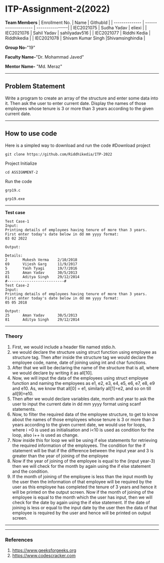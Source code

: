 # ITP-Assignment-2(2022)

**Team Members**
|   Enrollment No.  |   Name                    | GithubId        |
|   --------------  |   --------------------    | ----------------|
|    IEC2021075     |   Sudha Yadav             |     eliexi      |
|    IEC2021076     |   Sahil Yadav             | sahilyadav516   |
|    IEC2021077     |   Riddhi Kedia            |  Riddhikedia    |
|    IEC2021078     |   Shivam Kumar Singh      |Shivamsinghindia |


**Group No-**"19"

**Faculty Name-**"Dr. Mohammad Javed"

**Mentor Name-** "Md. Meraz"

---
## Problem Statement
Write a program to create an array of the structure and enter some data into it. Then ask the user to enter current date. Display the names of those employees whose tenure is 3 or more than 3 years according to the given current date.

---
## How to use code
Here is a simpled way to download and run the code 
#Download project
```
git clone https://github.com/Riddhikedia/ITP-2022
```
Project Initialize 
```
cd ASSIGNMENT-2
```


Run the code
```
grp19.c
```
```
grp19.exe
```
---
**Test case**

```
Test Case-1
Input:
Printing details of employees having tenure of more than 3 years.
First enter today's date below in dd mm yyyy format:
03 02 2022

Output:

Details:
2       Mukesh Verma    2/10/2018 
69      Vijesh Garg     11/9/2017 
5       Yash Tyagi      19/7/2016 
25      Aman Yadav      30/5/2013 
81      Aditya Singh    29/12/2014
#--------------------------#
Test Case-2
Input:
Printing details of employees having tenure of more than 3 years.
First enter today's date below in dd mm yyyy format:
05 05 2018

Output:
25      Aman Yadav      30/5/2013 
81      Aditya Singh    29/12/2014
```

---

### Theory


1. First, we would include a header file named stdio.h.
2. we would declare the structure using struct function using employee as structure tag. Then after inside the structure tag we would declare the employee code, name, date of joining using int and char functions. 
3. After that we will be declaring the name of the structure that is all, where we would declare by writing it as all[10]. 
4. Now, we will input the data of the employees using struct employee function and naming the employees as e1, e2, e3, e4, e5, e6, e7, e8, e9 and e10. As, we know that all[0] = e1, similarly all[1]=e2, and so on till all[9]=e10.
5. Then after we would declare variables date, month and year to ask the user to input the current date in dd mm yyyy format using scanf statements. 
6. Now, to filter the required data of the employee structure, to get to know about the names of those employees whose tenure is 3 or more than 3 years according to the given current date, we would use for loops, where i =0 is used as initialisation and i<10 is used as condition for the loop, also i++ is used as change. 
7. Now inside this for loop we will be using if else statements for retrieving the required information of the employees. The condition for the if statement will be that if the difference between the input year and 3 is greater than the year of joining of the employee 
8. Now if the year of joining of the employee is equal to the (input year-3) then we will check for the month by again using the if else statement and the condition.
9. If the month of joining of the employee is less than the input month by the user then the information of that employee will be required by the user as this employee has completed the tenure of 3 years and hence it will be printed on the output screen. Now if the month of joining of the employee is equal to the month which the user has input, then we will check for the date by again using the if else statement. If the date of joining is less or equal to the input date by the user then the data of that employee is required by the user and hence will be printed on output screen. 
---




---

### References
1. https://www.geeksforgeeks.org 
2. https://www.codescracker.com

